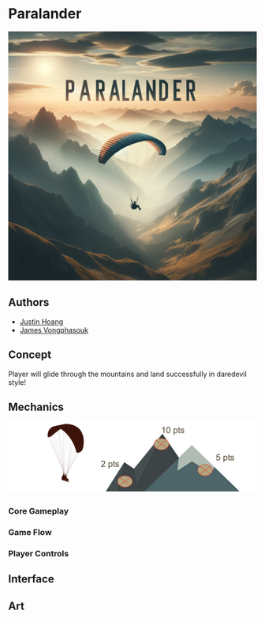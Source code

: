# Paralander

<!-- 
  Silent Hill 2 Design Document
  https://drive.google.com/file/d/1nxvdXasP-HsRCt62cHK3wF_pIrJpYx5T/view  
-->

![Cover Art](images/cover_art.png)

## Authors

- [Justin Hoang](mailto:justinhoang@mines.edu)
- [James Vongphasouk](mailto:jvongphasouk@mines.edu)

## Concept

Player will glide through the mountains and land successfully in daredevil style!
## Mechanics

![Game Mechanics](images/concept_art.png)

### Core Gameplay

### Game Flow

### Player Controls

## Interface

## Art
